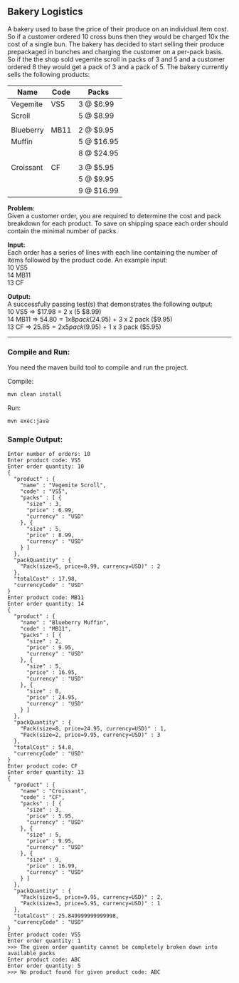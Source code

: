 ## Bakery Logistics

A bakery used to base the price of their produce on an individual item cost. So if a customer ordered
10 cross buns then they would be charged 10x the cost of a single bun. The bakery has decided to start
selling their produce prepackaged in bunches and charging the customer on a per-pack basis. So if the
the shop sold vegemite scroll in packs of 3 and 5 and a customer ordered 8 they would get a pack of 3 and
a pack of 5. The bakery currently sells the following products:

| Name               | Code   | Packs               |
|--------------------|--------|---------------------|
| Vegemite           | VS5    |  3 @ $6.99          |
| Scroll             |        |  5 @ $8.99          |
|                    |        |                     |
| Blueberry          | MB11   |  2 @ $9.95          |
| Muffin             |        |  5 @ $16.95         |
|                    |        |  8 @ $24.95         |
|                    |        |                     |
| Croissant          | CF     |  3 @ $5.95          |
|                    |        |  5 @ $9.95          |
|                    |        |  9 @ $16.99         |


**Problem:**\
Given a customer order, you are required to determine the cost and pack breakdown for each product. 
To save on shipping space each order should contain the minimal number of packs.

**Input:**\
Each order has a series of lines with each line containing the number of items followed by the product code. 
An example input:\
10 VS5\
14 MB11\
13 CF

**Output:**\
A successfully passing test(s) that demonstrates the following output:\
10 VS5   =>  $17.98   =  2 x (5 $8.99)\
14 MB11  =>  $54.80   =  1 x 8 pack ($24.95) + 3 x 2 pack ($9.95)\
13 CF    =>  $25.85   =  2 x 5 pack ($9.95) +  1 x 3  pack ($5.95)

---

### Compile and Run:

You need the maven build tool to compile and run the project.

Compile:
```bash
mvn clean install
```

Run:
```bash
mvn exec:java
```


### Sample Output:
```
Enter number of orders: 10
Enter product code: VS5
Enter order quantity: 10
{
  "product" : {
    "name" : "Vegemite Scroll",
    "code" : "VS5",
    "packs" : [ {
      "size" : 3,
      "price" : 6.99,
      "currency" : "USD"
    }, {
      "size" : 5,
      "price" : 8.99,
      "currency" : "USD"
    } ]
  },
  "packQuantity" : {
    "Pack(size=5, price=8.99, currency=USD)" : 2
  },
  "totalCost" : 17.98,
  "currencyCode" : "USD"
}
Enter product code: MB11
Enter order quantity: 14
{
  "product" : {
    "name" : "Blueberry Muffin",
    "code" : "MB11",
    "packs" : [ {
      "size" : 2,
      "price" : 9.95,
      "currency" : "USD"
    }, {
      "size" : 5,
      "price" : 16.95,
      "currency" : "USD"
    }, {
      "size" : 8,
      "price" : 24.95,
      "currency" : "USD"
    } ]
  },
  "packQuantity" : {
    "Pack(size=8, price=24.95, currency=USD)" : 1,
    "Pack(size=2, price=9.95, currency=USD)" : 3
  },
  "totalCost" : 54.8,
  "currencyCode" : "USD"
}
Enter product code: CF
Enter order quantity: 13
{
  "product" : {
    "name" : "Croissant",
    "code" : "CF",
    "packs" : [ {
      "size" : 3,
      "price" : 5.95,
      "currency" : "USD"
    }, {
      "size" : 5,
      "price" : 9.95,
      "currency" : "USD"
    }, {
      "size" : 9,
      "price" : 16.99,
      "currency" : "USD"
    } ]
  },
  "packQuantity" : {
    "Pack(size=5, price=9.95, currency=USD)" : 2,
    "Pack(size=3, price=5.95, currency=USD)" : 1
  },
  "totalCost" : 25.849999999999998,
  "currencyCode" : "USD"
}
Enter product code: VS5
Enter order quantity: 1
>>> The given order quantity cannot be completely broken down into available packs
Enter product code: ABC
Enter order quantity: 5
>>> No product found for given product code: ABC
```
